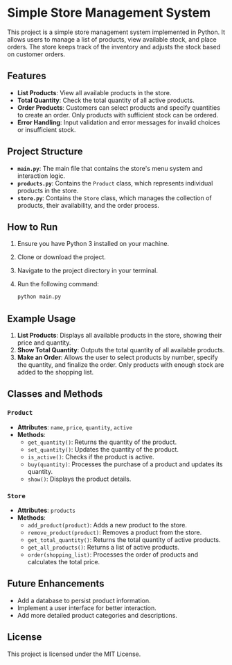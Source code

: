 # Simple Store Management System

This project is a simple store management system implemented in Python. It allows users to manage a list of products, view available stock, and place orders. The store keeps track of the inventory and adjusts the stock based on customer orders.

## Features
- **List Products**: View all available products in the store.
- **Total Quantity**: Check the total quantity of all active products.
- **Order Products**: Customers can select products and specify quantities to create an order. Only products with sufficient stock can be ordered.
- **Error Handling**: Input validation and error messages for invalid choices or insufficient stock.

## Project Structure
- **`main.py`**: The main file that contains the store's menu system and interaction logic.
- **`products.py`**: Contains the `Product` class, which represents individual products in the store.
- **`store.py`**: Contains the `Store` class, which manages the collection of products, their availability, and the order process.

## How to Run

1. Ensure you have Python 3 installed on your machine.
2. Clone or download the project.
3. Navigate to the project directory in your terminal.
4. Run the following command:

    ```bash
    python main.py
    ```

## Example Usage
1. **List Products**: Displays all available products in the store, showing their price and quantity.
2. **Show Total Quantity**: Outputs the total quantity of all available products.
3. **Make an Order**: Allows the user to select products by number, specify the quantity, and finalize the order. Only products with enough stock are added to the shopping list.

## Classes and Methods

### `Product`
- **Attributes**: `name`, `price`, `quantity`, `active`
- **Methods**:
  - `get_quantity()`: Returns the quantity of the product.
  - `set_quantity()`: Updates the quantity of the product.
  - `is_active()`: Checks if the product is active.
  - `buy(quantity)`: Processes the purchase of a product and updates its quantity.
  - `show()`: Displays the product details.

### `Store`
- **Attributes**: `products`
- **Methods**:
  - `add_product(product)`: Adds a new product to the store.
  - `remove_product(product)`: Removes a product from the store.
  - `get_total_quantity()`: Returns the total quantity of active products.
  - `get_all_products()`: Returns a list of active products.
  - `order(shopping_list)`: Processes the order of products and calculates the total price.

## Future Enhancements
- Add a database to persist product information.
- Implement a user interface for better interaction.
- Add more detailed product categories and descriptions.

## License
This project is licensed under the MIT License.
